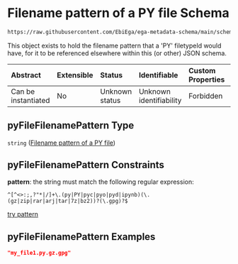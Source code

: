 # Filename pattern of a PY file Schema

```txt
https://raw.githubusercontent.com/EbiEga/ega-metadata-schema/main/schemas/EGA.common-definitions.json#/$defs/pyFileFilenamePattern
```

This object exists to hold the filename pattern that a 'PY' filetypeId would have, for it to be referenced elsewhere within this (or other) JSON schema.

| Abstract            | Extensible | Status         | Identifiable            | Custom Properties | Additional Properties | Access Restrictions | Defined In                                                                                           |
| :------------------ | :--------- | :------------- | :---------------------- | :---------------- | :-------------------- | :------------------ | :--------------------------------------------------------------------------------------------------- |
| Can be instantiated | No         | Unknown status | Unknown identifiability | Forbidden         | Allowed               | none                | [EGA.common-definitions.json\*](../../../schemas/EGA.common-definitions.json "open original schema") |

## pyFileFilenamePattern Type

`string` ([Filename pattern of a PY file](ega-4-defs-filename-pattern-of-a-py-file.md))

## pyFileFilenamePattern Constraints

**pattern**: the string must match the following regular expression:&#x20;

```regexp
^[^<>:;,?"*|/]+\.(py|PY|pyc|pyo|pyd|ipynb)(\.(gz|zip|rar|arj|tar|7z|bz2))?(\.gpg)?$
```

[try pattern](https://regexr.com/?expression=%5E%5B%5E%3C%3E%3A%3B%2C%3F%22*%7C%2F%5D%2B%5C.\(py%7CPY%7Cpyc%7Cpyo%7Cpyd%7Cipynb\)\(%5C.\(gz%7Czip%7Crar%7Carj%7Ctar%7C7z%7Cbz2\)\)%3F\(%5C.gpg\)%3F%24 "try regular expression with regexr.com")

## pyFileFilenamePattern Examples

```json
"my_file1.py.gz.gpg"
```
